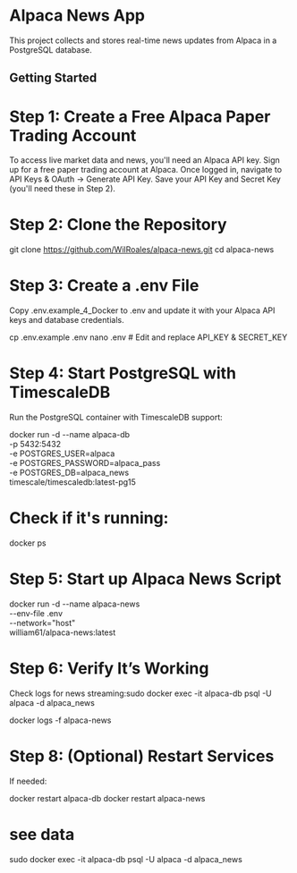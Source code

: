 # Alpaca News App

This project collects and stores real-time news updates from Alpaca in a PostgreSQL database.

## Getting Started

# Step 1: Create a Free Alpaca Paper Trading Account
To access live market data and news, you'll need an Alpaca API key.
Sign up for a free paper trading account at Alpaca.
Once logged in, navigate to API Keys & OAuth → Generate API Key.
Save your API Key and Secret Key (you'll need these in Step 2).
# Step 2: Clone the Repository

git clone https://github.com/WilRoales/alpaca-news.git
cd alpaca-news
# Step 3: Create a .env File
Copy  .env.example_4_Docker to .env and update it with your Alpaca API keys and database credentials.

cp .env.example .env
nano .env  # Edit and replace API_KEY & SECRET_KEY
# Step 4: Start PostgreSQL with TimescaleDB
Run the PostgreSQL container with TimescaleDB support:

docker run -d --name alpaca-db \
  -p 5432:5432 \
  -e POSTGRES_USER=alpaca \
  -e POSTGRES_PASSWORD=alpaca_pass \
  -e POSTGRES_DB=alpaca_news \
  timescale/timescaledb:latest-pg15
  
# Check if it's running:

docker ps

# Step 5: Start up Alpaca News Script

docker run -d --name alpaca-news \
  --env-file .env \
  --network="host" \
  william61/alpaca-news:latest
  
# Step 6: Verify It’s Working

Check logs for news streaming:sudo docker exec -it alpaca-db psql -U alpaca -d alpaca_news


docker logs -f alpaca-news

# Step 8: (Optional) Restart Services
If needed:

docker restart alpaca-db
docker restart alpaca-news

# see data 

sudo docker exec -it alpaca-db psql -U alpaca -d alpaca_news




